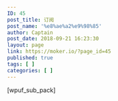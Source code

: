 ```yaml
---
ID: 45
post_title: 订阅
post_name: '%e8%ae%a2%e9%98%85'
author: Captain
post_date: 2018-09-21 16:23:30
layout: page
link: https://moker.io/?page_id=45
published: true
tags: [ ]
categories: [ ]
---
```

[wpuf_sub_pack]